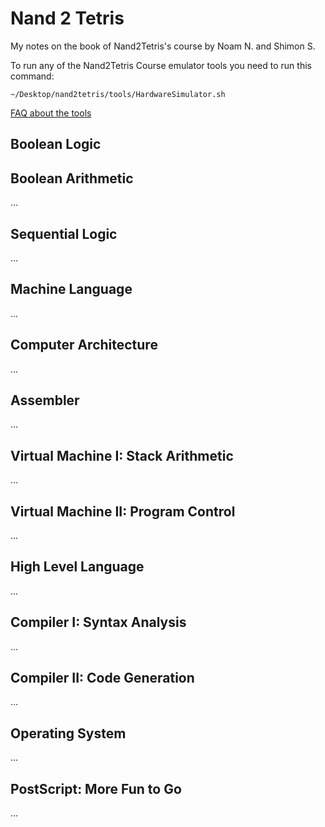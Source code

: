 # Nand 2 Tetris 

My notes on the book of Nand2Tetris's course by Noam N. and Shimon S.

To run any of the Nand2Tetris Course emulator tools you need to run this command:
```
~/Desktop/nand2tetris/tools/HardwareSimulator.sh
```
[FAQ about the tools](https://www.nand2tetris.org/copy-of-nestedcall-1)

## Boolean Logic



## Boolean Arithmetic

...

## Sequential Logic

...

## Machine Language

...

## Computer Architecture

...

## Assembler

...

## Virtual Machine I: Stack Arithmetic

...

## Virtual Machine II: Program Control

...

## High Level Language

...

## Compiler I: Syntax Analysis

...

## Compiler II: Code Generation

...

## Operating System

...

## PostScript: More Fun to Go

...

